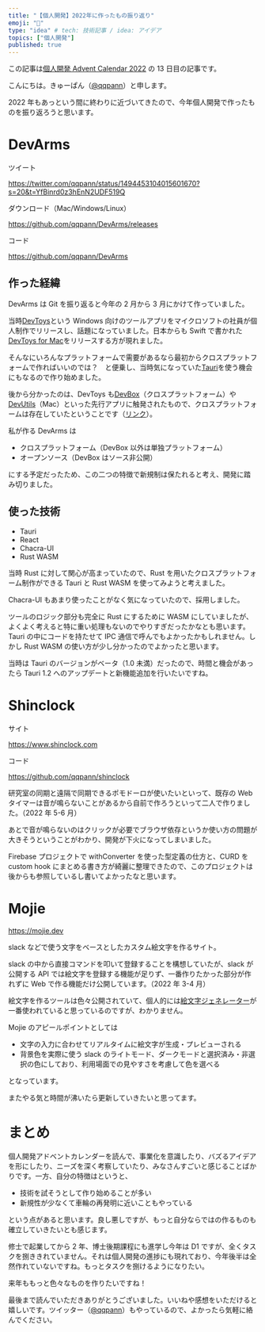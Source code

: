 ```yaml
---
title: "【個人開発】2022年に作ったもの振り返り"
emoji: "🦾"
type: "idea" # tech: 技術記事 / idea: アイデア
topics: ["個人開発"]
published: true
---
```


この記事は[個人開発 Advent Calendar 2022](https://qiita.com/advent-calendar/2022/individual-developers) の 13 日目の記事です。

こんにちは。きゅーぱん（[@qqpann](https://twitter.com/qqpann)）と申します。

2022 年もあっという間に終わりに近づいてきたので、今年個人開発で作ったものを振り返ろうと思います。

# DevArms

ツイート

https://twitter.com/qqpann/status/1494453104015601670?s=20&t=YfBinrd0z3hEnN2UDF519Q

ダウンロード（Mac/Windows/Linux）

https://github.com/qqpann/DevArms/releases

コード

https://github.com/qqpann/DevArms

## 作った経緯

DevArms は Git を振り返ると今年の 2 月から 3 月にかけて作っていました。

当時[DevToys](https://devtoys.app)という Windows 向けのツールアプリをマイクロソフトの社員が個人制作でリリースし、話題になっていました。日本からも Swift で書かれた[DevToys for Mac](https://github.com/ObuchiYuki/DevToysMac)をリリースする方が現れました。

そんなにいろんなプラットフォームで需要があるなら最初からクロスプラットフォームで作ればいいのでは？　と便乗し、当時気になっていた[Tauri](https://tauri.app)を使う機会にもなるので作り始めました。

後から分かったのは、DevToys も[DevBox](https://www.dev-box.app)（クロスプラットフォーム）や[DevUtils](https://devutils.com)（Mac）といった先行アプリに触発されたもので、クロスプラットフォームは存在していたということです（[リンク](https://github.com/veler/DevToys/issues/156#issuecomment-1018298004)）。

私が作る DevArms は

- クロスプラットフォーム（DevBox 以外は単独プラットフォーム）
- オープンソース（DevBox はソース非公開）

にする予定だったため、この二つの特徴で新規制は保たれると考え、開発に踏み切りました。

## 使った技術

- Tauri
- React
- Chacra-UI
- Rust WASM

当時 Rust に対して関心が高まっていたので、Rust を用いたクロスプラットフォーム制作ができる Tauri と Rust WASM を使ってみようと考えました。

Chacra-UI もあまり使ったことがなく気になっていたので、採用しました。

ツールのロジック部分も完全に Rust にするために WASM にしていましたが、よくよく考えると特に重い処理もないのでやりすぎだったかなとも思います。Tauri の中にコードを持たせて IPC 通信で呼んでもよかったかもしれません。しかし Rust WASM の使い方が少し分かったのでよかったと思います。

当時は Tauri のバージョンがベータ（1.0 未満）だったので、時間と機会があったら Tauri 1.2 へのアップデートと新機能追加を行いたいですね。

# Shinclock

サイト

https://www.shinclock.com

コード

https://github.com/qqpann/shinclock

研究室の同期と遠隔で同期できるポモドーロが使いたいといって、既存の Web タイマーは音が鳴らないことがあるから自前で作ろうといって二人で作りました。（2022 年 5-6 月）

あとで音が鳴らないのはクリックが必要でブラウザ依存というか使い方の問題が大きそうということがわかり、開発が下火になってしまいました。

Firebase プロジェクトで withConverter を使った型定義の仕方と、CURD を custom hook にまとめる書き方が綺麗に整理できたので、このプロジェクトは後からも参照しているし書いてよかったなと思います。

# Mojie

https://mojie.dev

slack などで使う文字をベースとしたカスタム絵文字を作るサイト。

slack の中から直接コマンドを叩いて登録することを構想していたが、slack が公開する API では絵文字を登録する機能が足りず、一番作りたかった部分が作れずに Web で作る機能だけ公開しています。（2022 年 3-4 月）

絵文字を作るツールは色々公開されていて、個人的には[絵文字ジェネレーター](https://emoji-gen.ninja)が一番使われていると思っているのですが、わかりません。

Mojie のアピールポイントとしては

- 文字の入力に合わせてリアルタイムに絵文字が生成・プレビューされる
- 背景色を実際に使う slack のライトモード、ダークモードと選択済み・非選択の色にしており、利用場面での見やすさを考慮して色を選べる

となっています。

またやる気と時間が沸いたら更新していきたいと思ってます。

# まとめ

個人開発アドベントカレンダーを読んで、事業化を意識したり、バズるアイデアを形にしたり、ニーズを深く考察していたり、みなさんすごいと感じることばかりです。一方、自分の特徴はというと、

- 技術を試そうとして作り始めることが多い
- 新規性が少なくて車輪の再発明に近いこともやっている

という点があると思います。良し悪しですが、もっと自分ならではの作るものも確立していきたいとも感じます。

修士で起業してから 2 年、博士後期課程にも進学し今年は D1 ですが、全くタスクを捌ききれていません。それは個人開発の進捗にも現れており、今年後半は全然作れていないですね。もっとタスクを捌けるようになりたい。

来年ももっと色々なものを作りたいですね！

最後まで読んでいただきありがとうございました。いいねや感想をいただけると嬉しいです。ツイッター（[@qqpann](https://twitter.com/qqpann)）もやっているので、よかったら気軽に絡んでください。
